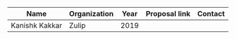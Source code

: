 
| Name | Organization | Year | Proposal link | Contact |
| ---- | ------------ | ---- | ------------- | ------- |
| Kanishk Kakkar | Zulip | 2019 | 
